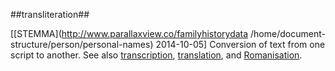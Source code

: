 ##transliteration##

\[[STEMMA](http://www.parallaxview.co/familyhistorydata /home/document-structure/person/personal-names) 2014-10-05\]
Conversion of text from one script to another. See also [transcription](transcription.md), [translation](translation.md), and [Romanisation](Romanization.md).
